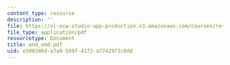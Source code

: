 ```yaml
---
content_type: resource
description: ''
file: https://ol-ocw-studio-app-production.s3.amazonaws.com/courses/res-6-003-electromechanical-dynamics-spring-2009/e5093d6da7a9569f41f2a7742973c0dd_end_emd.pdf
file_type: application/pdf
resourcetype: Document
title: end_emd.pdf
uid: e5093d6d-a7a9-569f-41f2-a7742973c0dd
---
```

